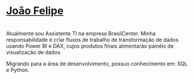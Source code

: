 # <a href="mailto:joaobarreto4763@gmail.com">João Felipe</a> 
 
<br>
Atualmente sou Assistente TI na empresa BrasilCenter. Minha responsabilidade é criar fluxos de trabalho de transformação de dados usando Power BI e DAX, cujos produtos finais alimentarão painéis de visualização de dados.
<br>

Migrando para a área de desenvolvimento, possuo conhecimento em: SQL e Python.

<br>

</div>
 

